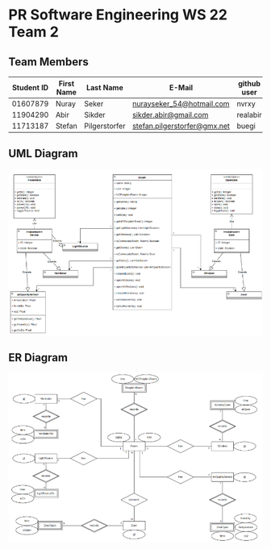 # PR Software Engineering WS 22 Team 2

## Team Members

| Student ID    | First Name  | Last Name      | E-Mail                       | github user |
|---------------|-------------|----------------|------------------------------|-------------|
| 01607879      | Nuray       | Seker          | nurayseker_54@hotmail.com    | nvrxy       |
| 11904290      | Abir        | Sikder         | sikder.abir@gmail.com        | realabir    |
| 11713187      | Stefan      | Pilgerstorfer  | stefan.pilgerstorfer@gmx.net | buegi       |

## UML Diagram
![UML Diagram](/documentation/diagrams/team_2_uml_diagram.png)

## ER Diagram
![ER Diagram](/documentation/diagrams/team_2_er_diagram.png)

